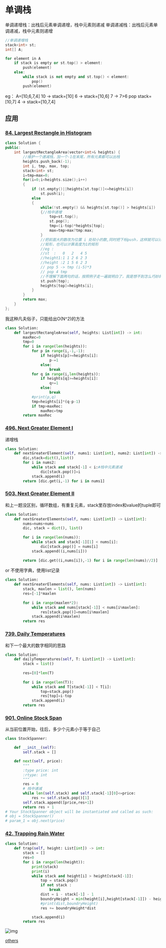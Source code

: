 # 单调栈

单调递增栈：出栈后元素单调递增，栈中元素则递减
单调递减栈：出栈后元素单调递减，栈中元素则递增

```c++
//单调递增栈
stack<int> st;
int[] A;

for element in A
    if stack is empty or st.top() > element:
        push(element)
    else:
        while stack is not empty and st.top() < element:
            pop()
        push(element)

```

eg：
A=[10,6,7,4]
10 -> stack=[10]
6  -> stack=[10,6]
7  -> 7>6 pop stack=[10,7]
4  -> stack=[10,7,4]

## 应用

### [84. Largest Rectangle in Histogram](https://leetcode.com/problems/largest-rectangle-in-histogram/)

```c++
class Solution {
public:
    int largestRectangleArea(vector<int>& heights) {
        //维护一个递减栈，加一个-1在末尾，所有元素都可以出栈
        heights.push_back(-1);
        int i, tmp, max, top;
        stack<int> st;
        i=tmp=max=0;
        for(i=0;i<heights.size();i++)
        {
            if (st.empty()||heights[st.top()]<=heights[i])
                st.push(i);
            else
            {
                while(!st.empty() && heights[st.top()] > heights[i])
                {//栈中递增
                    top=st.top();
                    st.pop();
                    tmp=(i-top)*heights[top];
                    max=tmp>max?tmp:max;
                }
                //把前面大的数改为位置 i 处较小的数,同时把下标push，这样就可以计算高度为2的
                //矩形，也可以计算高度为1的矩形
                //eg :
                //st  :   0   2   4 5 
                //height1:1 1 2 6 2 3
                //height :2 1 5 6 2 3
                // pop 5 -> tmp (i-5)*3
                // pop 4 tmp 
                //不理解下面两句的话，按照例子走一遍就明白了，我是想不到怎么巧妙的办法，只能是看完拍手称道，妙啊，厉害啊
                st.push(top);
                heights[top]=heights[i];
            }
        }
        return max;
    }
};
```

我这种凡夫俗子，只能给出O(N^2)的方法

```python
class Solution:
    def largestRectangleArea(self, heights: List[int]) -> int:
        maxRec=0
        tmp=0
        for i in range(len(heights)):
            for p in range(i,-1,-1):
                if heights[p]>=heights[i]:
                    p-=1
                else:
                    break
            for q in range(i,len(heights)):
                if heights[q]>=heights[i]:
                    q+=1
                else:
                    break
            #print(p,q)
            tmp=heights[i]*(q-p-1)
            if tmp>maxRec:
                maxRec=tmp
        return maxRec
```

### [496. Next Greater Element I](https://leetcode.com/problems/next-greater-element-i/)

递增栈

```python
class Solution:
    def nextGreaterElement(self, nums1: List[int], nums2: List[int]) -> List[int]:
        dic,stack=dict(),list()
        for i in nums2:
            while stack and stack[-1] < i:#栈中元素递减
                dic[stack.pop()]=i
            stack.append(i)
        return [dic.get(i,-1) for i in nums1]
```

### [503. Next Greater Element II](https://leetcode.com/problems/next-greater-element-ii/)

和上一题没区别，循环数组，有重复元素，stack里存放index和value的tuple即可

```python
class Solution:
    def nextGreaterElements(self, nums: List[int]) -> List[int]:
        nums=nums+nums
        dic, stack = dict(), list()
        
        for i in range(len(nums)):
            while stack and stack[-1][1] < nums[i]:
                dic[stack.pop()] = nums[i]
            stack.append((i,nums[i]))
        
        return [dic.get((i,nums[i]),-1) for i in range(len(nums)//2)]
```

or 不使用字典，使用list记录

```python
class Solution:
    def nextGreaterElements(self, nums: List[int]) -> List[int]:
        stack, maxlen = list(), len(nums)
        res=[-1]*maxlen
        
        for i in range(maxlen*2):
            while stack and nums[stack[-1]] < nums[i%maxlen]:
                res[stack.pop()]=nums[i%maxlen]
            stack.append(i%maxlen)
        return res
```

### [739. Daily Temperatures](https://leetcode.com/problems/daily-temperatures/)

和下一个最大的数字相同的思路

```python
class Solution:
    def dailyTemperatures(self, T: List[int]) -> List[int]:
        stack = list()
        
        res=[0]*len(T)
        
        for i in range(len(T)):
            while stack and T[stack[-1]] < T[i]:
                top=stack.pop()
                res[top]=i-top
            stack.append(i)
        return res
```

### [901. Online Stock Span](https://leetcode.com/problems/online-stock-span/)

从当前位置开始，往后，多少个元素小于等于自己

```python
class StockSpanner:

    def __init__(self):
        self.stack = []

    def next(self, price):
        """
        :type price: int
        :rtype: int
        """
        res = 0
        # 栈中递减
        while len(self.stack) and self.stack[-1][0]<=price:
            res += self.stack.pop()[1]
        self.stack.append([price,res+1])
        return res + 1
# Your StockSpanner object will be instantiated and called as such:
# obj = StockSpanner()
# param_1 = obj.next(price)
```

### [42. Trapping Rain Water](https://leetcode.com/problems/trapping-rain-water/)

```python
class Solution:
    def trap(self, height: List[int]) -> int:
        stack = []
        res=0
        for i in range(len(height)):
            print(stack)
            print(i)
            while stack and height[i] > height[stack[-1]]:
                top = stack.pop()
                if not stack :
                    break
                dist = i - stack[-1] - 1
                boundryHeight = min(height[i],height[stack[-1]]) - height[top]
                #print(dist,boundryHeight)
                res += boundryHeight*dist

            stack.append(i)
        return res
```

![img](https://wx2.sbimg.cn/2020/07/10/CdFxN.png)

[others](https://blog.csdn.net/qq_17550379/article/details/86519771?utm_medium=distribute.pc_relevant_t0.none-task-blog-BlogCommendFromMachineLearnPai2-1.nonecase&depth_1-utm_source=distribute.pc_relevant_t0.none-task-blog-BlogCommendFromMachineLearnPai2-1.nonecase)
